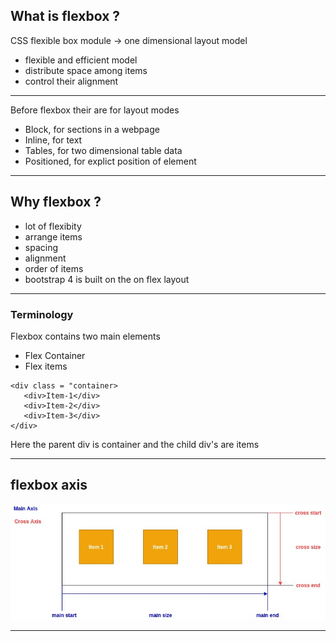 ## What is flexbox ?

CSS flexible box module -> one dimensional layout model

- flexible and efficient model
- distribute space among items
- control their alignment

---

Before flexbox their are for layout modes
 
 - Block, for sections in a webpage
 - Inline, for text
 - Tables, for two dimensional table data
 - Positioned, for explict position of element


 ---

## Why flexbox ?

 - lot of flexibity
 - arrange items
 - spacing
 - alignment
 - order of items
 - bootstrap 4 is built on the on flex layout

 ---

 ### Terminology

 Flexbox contains two main elements

 -  Flex Container
 -  Flex items

 ```
<div class = "container>
    <div>Item-1</div>
    <div>Item-2</div>
    <div>Item-3</div>
</div>
```
Here the parent div is container and the child div's are items

---

## flexbox axis

![image](flexbox-axis.jpg)

---
